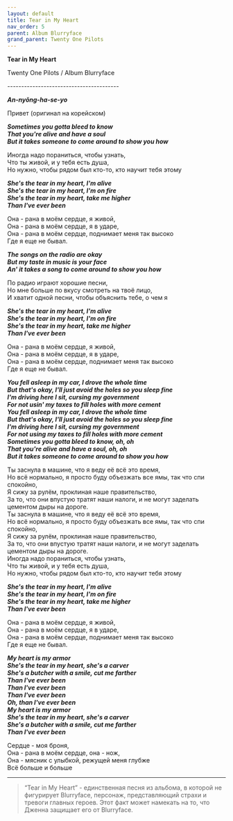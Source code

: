 ```yaml
---  
layout: default  
title: Tear in My Heart  
nav_order: 5  
parent: Album Blurryface  
grand_parent: Twenty One Pilots  
---  
```


**Tear in My Heart**
<p>
Twenty One Pilots / Album Blurryface
</p>  
----------------------------------------

**_An-nyŏng-ha-se-yo_**  

Привет (оригинал на корейском)

**_Sometimes you gotta bleed to know  
That you're alive and have a soul  
But it takes someone to come around to show you how_**  

Иногда надо пораниться, чтобы узнать,  
Что ты живой, и у тебя есть душа,  
Но нужно, чтобы рядом был кто-то, кто научит тебя этому  

**_She's the tear in my heart, I'm alive  
She's the tear in my heart, I'm on fire  
She's the tear in my heart, take me higher  
Than I've ever been_**  

Она - рана в моём сердце, я живой,  
Она - рана в моём сердце, я в ударе,  
Она - рана в моём сердце, поднимает меня так высоко  
Где я еще не бывал.  

**_The songs on the radio are okay  
But my taste in music is your face  
An' it takes a song to come around to show you how_**  

По радио играют хорошие песни,  
Но мне больше по вкусу смотреть на твоё лицо,  
И хватит одной песни, чтобы объяснить тебе, о чем я  

**_She's the tear in my heart, I'm alive  
She's the tear in my heart, I'm on fire  
She's the tear in my heart, take me higher  
Than I've ever been_**  

Она - рана в моём сердце, я живой,  
Она - рана в моём сердце, я в ударе,  
Она - рана в моём сердце, поднимает меня так высоко  
Где я еще не бывал.  

**_You fell asleep in my car, I drove the whole time  
But that's okay, I'll just avoid the holes so you sleep fine  
I'm driving here I sit, cursing my government  
For not usin' my taxes to fill holes with more cement  
You fell asleep in my car, I drove the whole time  
But that's okay, I'll just avoid the holes so you sleep fine  
I'm driving here I sit, cursing my government  
For not using my taxes to fill holes with more cement  
Sometimes you gotta bleed to know, oh, oh  
That you're alive and have a soul, oh, oh  
But it takes someone to come around to show you how_**  

Ты заснула в машине, что я веду её всё это время,  
Но всё нормально, я просто буду объезжать все ямы, так что спи спокойно,  
Я сижу за рулём, проклиная наше правительство,  
За то, что они впустую тратят наши налоги, и не могут заделать цементом дыры на дороге.  
Ты заснула в машине, что я веду её всё это время,  
Но всё нормально, я просто буду объезжать все ямы, так что спи спокойно,  
Я сижу за рулём, проклиная наше правительство,  
За то, что они впустую тратят наши налоги, и не могут заделать цементом дыры на дороге.  
Иногда надо пораниться, чтобы узнать,  
Что ты живой, и у тебя есть душа,  
Но нужно, чтобы рядом был кто-то, кто научит тебя этому  

**_She's the tear in my heart, I'm alive  
She's the tear in my heart, I'm on fire  
She's the tear in my heart, take me higher  
Than I've ever been_**  

Она - рана в моём сердце, я живой,  
Она - рана в моём сердце, я в ударе,  
Она - рана в моём сердце, поднимает меня так высоко  
Где я еще не бывал.  

**_My heart is my armor  
She's the tear in my heart, she's a carver  
She's a butcher with a smile, cut me farther  
Than I've ever been  
Than I've ever been  
Than I've ever been  
Oh, than I've ever been  
My heart is my armor  
She's the tear in my heart, she's a carver  
She's a butcher with a smile, cut me farther  
Than I've ever been_**  

Сердце - моя броня,  
Она - рана в моём сердце, она - нож,  
Она - мясник с улыбкой, режущей меня глубже  
Всё больше и больше  

-------------------------------------------------------

> “Tear in My Heart” - единственная песня из альбома, в которой не фигурирует Blurryface, персонаж, представляющий страхи и тревоги главных героев. Этот факт может намекать на то, что Дженна защищает его от Blurryface.
